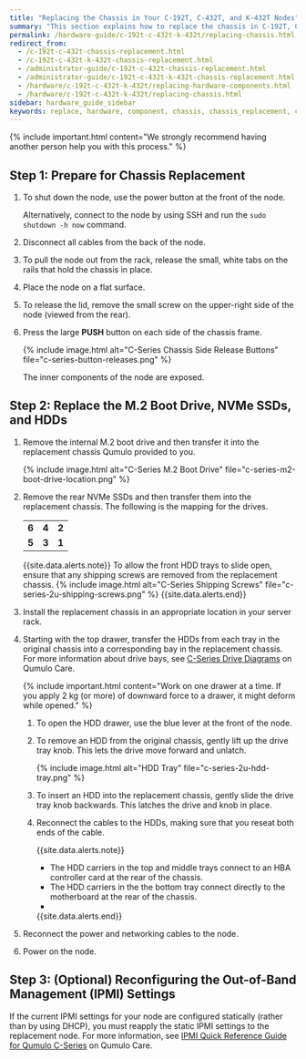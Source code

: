 ```yaml
---
title: "Replacing the Chassis in Your C-192T, C-432T, and K-432T Nodes"
summary: "This section explains how to replace the chassis in C-192T, C-432T, and K-432T nodes."
permalink: /hardware-guide/c-192t-c-432t-k-432t/replacing-chassis.html
redirect_from:
  - /c-192t-c-432t-chassis-replacement.html
  - /c-192t-c-432t-k-432t-chassis-replacement.html
  - /administrator-guide/c-192t-c-432t-chassis-replacement.html
  - /administrator-guide/c-192t-c-432t-k-432t-chassis-replacement.html
  - /hardware/c-192t-c-432t-k-432t/replacing-hardware-components.html
  - /hardware/c-192t-c-432t-k-432t/replacing-chassis.html
sidebar: hardware_guide_sidebar
keywords: replace, hardware, component, chassis, chassis_replacement, c-192t, c192t, c-432t, c432t, k-432t, k432t, 2u, 2u_hybrid, 2u_chassis_replacement
---
```


{% include important.html content="We strongly recommend having another person help you with this process." %}

## Step 1: Prepare for Chassis Replacement

1. To shut down the node, use the power button at the front of the node.

   Alternatively, connect to the node by using SSH and run the `sudo shutdown -h now` command. 

1. Disconnect all cables from the back of the node.

1. To pull the node out from the rack, release the small, white tabs on the rails that hold the chassis in place.

1. Place the node on a flat surface.

1. To release the lid, remove the small screw on the upper-right side of the node (viewed from the rear).

1. Press the large **PUSH** button on each side of the chassis frame.

   {% include image.html alt="C-Series Chassis Side Release Buttons" file="c-series-button-releases.png" %}

   The inner components of the node are exposed.

## Step 2: Replace the M.2 Boot Drive, NVMe SSDs, and HDDs

1. Remove the internal M.2 boot drive and then transfer it into the replacement chassis Qumulo provided to you.

   {% include image.html alt="C-Series M.2 Boot Drive" file="c-series-m2-boot-drive-location.png" %}

1. Remove the rear NVMe SSDs and then transfer them into the replacement chassis. The following is the mapping for the drives.

   <table>
     <tr>
       <td><strong>6</strong></td>
       <td><strong>4</strong></td>
       <td><strong>2</strong></td>
     </tr>
     <tr>
       <td><strong>5</strong></td>
       <td><strong>3</strong></td>
       <td><strong>1</strong></td>
     </tr>
   </table>

   {{site.data.alerts.note}}
   To allow the front HDD trays to slide open, ensure that any shipping screws are removed from the replacement chassis.
   {% include image.html alt="C-Series Shipping Screws" file="c-series-2u-shipping-screws.png" %}
   {{site.data.alerts.end}}

1. Install the replacement chassis in an appropriate location in your server rack.

1. Starting with the top drawer, transfer the HDDs from each tray in the original chassis into a corresponding bay in the replacement chassis. For more information about drive bays, see [C-Series Drive Diagrams](https://care.qumulo.com/hc/en-us/articles/360020198853) on Qumulo Care.

   {% include important.html content="Work on one drawer at a time. If you apply 2 kg (or more) of downward force to a drawer, it might deform while opened." %}

   1. To open the HDD drawer, use the blue lever at the front of the node.

   1. To remove an HDD from the original chassis, gently lift up the drive tray knob. This lets the drive move forward and unlatch.

      {% include image.html alt="HDD Tray" file="c-series-2u-hdd-tray.png" %}
   
   1. To insert an HDD into the replacement chassis, gently slide the drive tray knob backwards. This latches the drive and knob in place.
  
   1. Reconnect the cables to the HDDs, making sure that you reseat both ends of the cable.

      {{site.data.alerts.note}}
      <ul>
        <li>The HDD carriers in the top and middle trays connect to an HBA controller card at the rear of the chassis.</li>
        <li>The HDD carriers in the the bottom tray connect directly to the motherboard at the rear of the chassis.</li>
        <li></li>
      </ul>
      {{site.data.alerts.end}}

1. Reconnect the power and networking cables to the node.

1. Power on the node.

## Step 3: (Optional) Reconfiguring the Out-of-Band Management (IPMI) Settings
If the current IPMI settings for your node are configured statically (rather than by using DHCP), you must reapply the static IPMI settings to the replacement node. For more information, see [IPMI Quick Reference Guide for Qumulo C-Series](https://care.qumulo.com/hc/en-us/articles/360024426314) on Qumulo Care.
